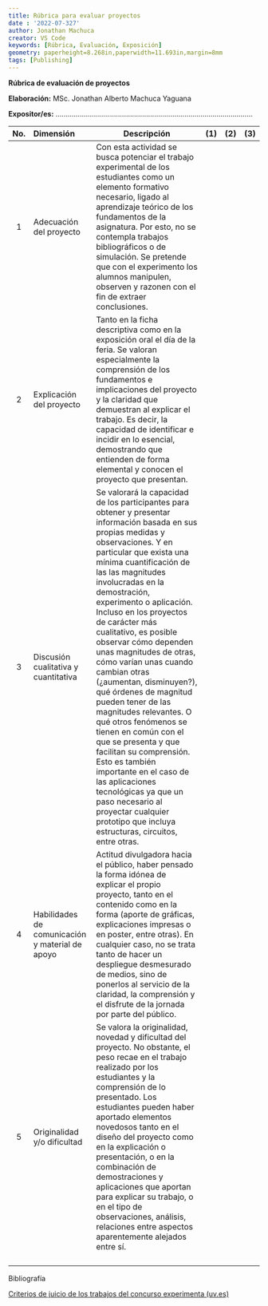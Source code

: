 ```yaml
---
title: Rúbrica para evaluar proyectos
date : '2022-07-327'
author: Jonathan Machuca
creator: VS Code
keywords: [Rúbrica, Evaluación, Exposición]
geometry: paperheight=8.268in,paperwidth=11.693in,margin=8mm
tags: [Publishing]
---
```


**Rúbrica de evaluación de proyectos**

**Elaboración:** MSc. Jonathan Alberto Machuca Yaguana

**Expositor/es:** ..................................................................................................

| **No.** | **Dimensión**                                   | Descripción                                                  | **(1)** | **(2)** | **(3)** |
| :-----: | :---------------------------------------------- | ------------------------------------------------------------ | ------- | ------- | ------- |
|    1    | Adecuación del proyecto                         | Con esta actividad se busca potenciar el trabajo experimental de los estudiantes como un elemento formativo necesario, ligado al aprendizaje teórico de los fundamentos de la asignatura. Por esto, no se contempla trabajos bibliográficos o de simulación. Se pretende que con el experimento los alumnos manipulen, observen y razonen con el fin de extraer conclusiones. |         |         |         |
|    2    | Explicación del proyecto                        | Tanto en la ficha descriptiva como en la exposición oral el día de la feria. Se valoran especialmente la comprensión de los fundamentos e implicaciones del proyecto y la claridad que demuestran al explicar el trabajo. Es decir, la capacidad de identificar e incidir en lo esencial, demostrando que entienden de forma elemental y conocen el proyecto que presentan. |         |         |         |
|    3    | Discusión cualitativa y cuantitativa            | Se valorará la capacidad de los participantes para obtener y presentar información basada en sus propias medidas y  observaciones. Y en particular que exista una mínima cuantificación de las las magnitudes involucradas en la demostración, experimento o aplicación. Incluso en los proyectos de carácter más cualitativo, es posible observar cómo dependen unas magnitudes de otras,  cómo varían unas cuando cambian otras (¿aumentan, disminuyen?), qué órdenes de magnitud pueden tener de las magnitudes relevantes. O qué otros fenómenos se tienen en  común con el que se presenta y que facilitan su comprensión. Esto es también importante en el caso de las aplicaciones tecnológicas ya que un paso necesario al proyectar cualquier prototipo que incluya estructuras, circuitos, entre otras. |         |         |         |
|    4    | Habilidades de comunicación y material de apoyo | Actitud divulgadora hacia el público, haber pensado la  forma idónea de explicar el propio proyecto, tanto en el contenido como en la forma (aporte  de gráficas, explicaciones impresas o en poster, entre otras). En cualquier caso, no se  trata tanto de hacer un despliegue desmesurado de medios, sino de ponerlos al servicio de la  claridad, la comprensión y el disfrute de la jornada por parte del público. |         |         |         |
|    5    | Originalidad y/o dificultad                     | Se valora la originalidad,  novedad y dificultad del proyecto. No obstante, el peso recae en el trabajo realizado por los estudiantes y la comprensión de lo presentado. Los estudiantes  pueden haber aportado elementos novedosos tanto en el diseño del proyecto como en la  explicación o presentación, o en la combinación de demostraciones y aplicaciones que  aportan para explicar su trabajo, o en el tipo de observaciones, análisis, relaciones entre aspectos aparentemente alejados entre sí. |         |         |         |
|         |                                                 |                                                              |         |         |         |
|         |                                                 |                                                              |         |         |         |
|         |                                                 |                                                              |         |         |         |
|         |                                                 |                                                              |         |         |         |

Bibliografía

[Criterios de juicio de los trabajos del concurso experimenta (uv.es)](https://www.uv.es/experimdocs/criterios-valoracion.pdf)

